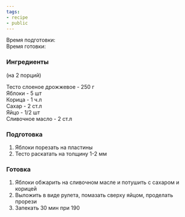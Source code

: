 ```yaml
---
tags:
- recipe
- public
---
```


Время подготовки:  
Время готовки:

### Ингредиенты

(на 2 порций)

Тесто слоеное дрожжевое - 250 г  
Яблоки - 5 шт  
Корица - 1 ч.л  
Сахар - 2 ст.л  
Яйцо - 1/2 шт  
Сливочное масло - 2 ст.л

### Подготовка

1. Яблоки порезать на пластины
1. Тесто раскатать на толщину 1-2 мм

### Готовка

1. Яблоки обжарить на сливочном масле и потушить с сахаром и корицей
1. Выложить в виде рулета, помазать сверху яйцом, проделать прорези
1. Запекать 30 мин при 190
